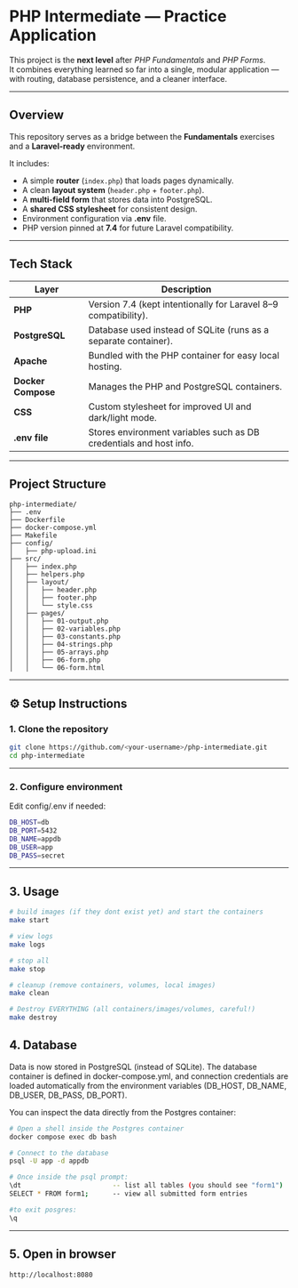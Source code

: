 # PHP Intermediate — Practice Application

This project is the **next level** after *PHP Fundamentals* and *PHP Forms*.  
It combines everything learned so far into a single, modular application — with routing, database persistence, and a cleaner interface.

---

## Overview

This repository serves as a bridge between the **Fundamentals** exercises and a **Laravel-ready** environment.

It includes:
- A simple **router** (`index.php`) that loads pages dynamically.
- A clean **layout system** (`header.php` + `footer.php`).
- A **multi-field form** that stores data into PostgreSQL.
- A **shared CSS stylesheet** for consistent design.
- Environment configuration via **.env** file.
- PHP version pinned at **7.4** for future Laravel compatibility.
---

## Tech Stack

| Layer | Description |
|-------|--------------|
| **PHP** | Version 7.4 (kept intentionally for Laravel 8–9 compatibility). |
| **PostgreSQL** | Database used instead of SQLite (runs as a separate container). |
| **Apache** | Bundled with the PHP container for easy local hosting. |
| **Docker Compose** | Manages the PHP and PostgreSQL containers. |
| **CSS** | Custom stylesheet for improved UI and dark/light mode. |
| **.env file** | Stores environment variables such as DB credentials and host info. |
---

## Project Structure
```
php-intermediate/
├── .env
├── Dockerfile
├── docker-compose.yml
├── Makefile
├── config/
│   ├── php-upload.ini
├── src/
│   ├── index.php
│   ├── helpers.php
│   ├── layout/
│   │   ├── header.php
│   │   ├── footer.php
│   │   └── style.css
│   ├── pages/
│   │   ├── 01-output.php
│   │   ├── 02-variables.php
│   │   ├── 03-constants.php
│   │   ├── 04-strings.php
│   │   ├── 05-arrays.php
│   │   ├── 06-form.php
│   │   └── 06-form.html
```
---

## ⚙️ Setup Instructions

### 1. Clone the repository
```bash
git clone https://github.com/<your-username>/php-intermediate.git
cd php-intermediate
```
---
### 2. Configure environment
Edit config/.env if needed:
```bash
DB_HOST=db
DB_PORT=5432
DB_NAME=appdb
DB_USER=app
DB_PASS=secret
```
---
## 3. Usage

```bash
# build images (if they dont exist yet) and start the containers
make start

# view logs
make logs

# stop all
make stop

# cleanup (remove containers, volumes, local images)
make clean

# Destroy EVERYTHING (all containers/images/volumes, careful!)
make destroy
```

## 4. Database
Data is now stored in PostgreSQL (instead of SQLite).
The database container is defined in docker-compose.yml, and connection credentials are loaded automatically from the environment variables (DB_HOST, DB_NAME, DB_USER, DB_PASS, DB_PORT).

You can inspect the data directly from the Postgres container:

```bash
# Open a shell inside the Postgres container
docker compose exec db bash

# Connect to the database
psql -U app -d appdb

# Once inside the psql prompt:
\dt                       -- list all tables (you should see "form1")
SELECT * FROM form1;      -- view all submitted form entries

#to exit posgres:
\q
```
---

## 5. Open in browser
```
http://localhost:8080

```